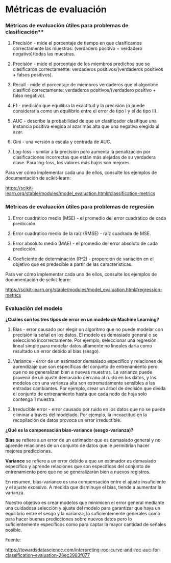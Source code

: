 # Métricas de evaluación

### Métricas de evaluación útiles para problemas de clasificación**

1. Precisión - mide el porcentaje de tiempo en que clasificamos correctamente las muestras: (verdadero positivo + verdadero negativo)/todas las muestras.

2. Precisión - mide el porcentaje de los miembros predichos que se clasificaron correctamente: verdaderos positivos/(verdaderos positivos + falsos positivos).

3. Recall - mide el porcentaje de miembros verdaderos que el algoritmo clasificó correctamente: verdaderos positivos/(verdadero positivo + falso negativo).

4. F1 - medición que equilibra la exactitud y la precisión (o puede considerarla como un equilibrio entre el error de tipo I y el de tipo II).

5. AUC - describe la probabilidad de que un clasificador clasifique una instancia positiva elegida al azar más alta que una negativa elegida al azar.

6. Gini - una versión a escala y centrada de AUC.

7. Log-loss - similar a la precisión pero aumenta la penalización por clasificaciones incorrectas que están más alejadas de su verdadera clase. Para log-loss, los valores más bajos son mejores.

Para ver cómo implementar cada uno de ellos, consulte los ejemplos de documentación de scikit-learn:

https://scikit-learn.org/stable/modules/model_evaluation.html#classification-metrics

### Métricas de evaluación útiles para problemas de regresión

1. Error cuadrático medio (MSE) - el promedio del error cuadrático de cada predicción.

2. Error cuadrático medio de la raíz (RMSE) - raíz cuadrada de MSE.

3. Error absoluto medio (MAE) - el promedio del error absoluto de cada predicción.

4. Coeficiente de determinación (R^2) - proporción de variación en el objetivo que es predecible a partir de las características.

Para ver cómo implementar cada uno de ellos, consulte los ejemplos de documentación de scikit-learn:

https://scikit-learn.org/stable/modules/model_evaluation.html#regression-metrics

### Evaluación del modelo

**¿Cuáles son los tres tipos de error en un modelo de Machine Learning?**

1. Bias - error causado por elegir un algoritmo que no puede modelar con precisión la señal en los datos. El modelo es demasiado general o se seleccionó incorrectamente. Por ejemplo, seleccionar una regresión lineal simple para modelar datos altamente no lineales daría como resultado un error debido al bias (sesgo).

2. Variance - error de un estimador demasiado específico y relaciones de aprendizaje que son específicas del conjunto de entrenamiento pero que no se generalizan bien a nuevas muestras. La varianza puede provenir de un ajuste demasiado cercano al ruido en los datos, y los modelos con una varianza alta son extremadamente sensibles a las entradas cambiantes. Por ejemplo, crear un árbol de decisión que divida el conjunto de entrenamiento hasta que cada nodo de hoja solo contenga 1 muestra.

3. Irreducible error - error causado por ruido en los datos que no se puede eliminar a través del modelado. Por ejemplo, la inexactitud en la recopilación de datos provoca un error irreductible.

**¿Qué es la compensación bias-variance (sesgo-varianza)?**

**Bias** se refiere a un error de un estimador que es demasiado general y no aprende relaciones de un conjunto de datos que le permitirían hacer mejores predicciones.

**Variance** se refiere a un error debido a que un estimador es demasiado específico y aprende relaciones que son específicas del conjunto de entrenamiento pero que no se generalizarán bien a nuevos registros.

En resumen, bias-variance es una compensación entre el ajuste insuficiente y el ajuste excesivo. A medida que disminuye el bias, tiende a aumentar la varianza.

Nuestro objetivo es crear modelos que minimicen el error general mediante una cuidadosa selección y ajuste del modelo para garantizar que haya un equilibrio entre el sesgo y la varianza, lo suficientemente generales como para hacer buenas predicciones sobre nuevos datos pero lo suficientemente específicos como para captar la mayor cantidad de señales posible.

Fuente:

https://towardsdatascience.com/interpreting-roc-curve-and-roc-auc-for-classification-evaluation-28ec3983f077